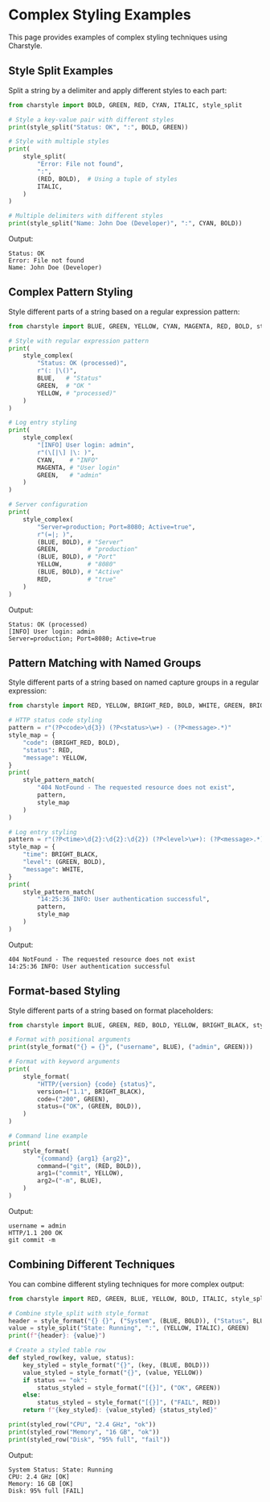 # Complex Styling Examples

This page provides examples of complex styling techniques using Charstyle.

## Style Split Examples

Split a string by a delimiter and apply different styles to each part:

```python
from charstyle import BOLD, GREEN, RED, CYAN, ITALIC, style_split

# Style a key-value pair with different styles
print(style_split("Status: OK", ":", BOLD, GREEN))

# Style with multiple styles
print(
    style_split(
        "Error: File not found",
        ":",
        (RED, BOLD),  # Using a tuple of styles
        ITALIC,
    )
)

# Multiple delimiters with different styles
print(style_split("Name: John Doe (Developer)", ":", CYAN, BOLD))
```

Output:
```
Status: OK
Error: File not found
Name: John Doe (Developer)
```

## Complex Pattern Styling

Style different parts of a string based on a regular expression pattern:

```python
from charstyle import BLUE, GREEN, YELLOW, CYAN, MAGENTA, RED, BOLD, style_complex

# Style with regular expression pattern
print(
    style_complex(
        "Status: OK (processed)",
        r"(: |\()",
        BLUE,   # "Status"
        GREEN,  # "OK "
        YELLOW, # "processed)"
    )
)

# Log entry styling
print(
    style_complex(
        "[INFO] User login: admin",
        r"(\[|\] |\: )",
        CYAN,    # "INFO"
        MAGENTA, # "User login"
        GREEN,   # "admin"
    )
)

# Server configuration
print(
    style_complex(
        "Server=production; Port=8080; Active=true",
        r"(=|; )",
        (BLUE, BOLD), # "Server"
        GREEN,        # "production"
        (BLUE, BOLD), # "Port"
        YELLOW,       # "8080"
        (BLUE, BOLD), # "Active"
        RED,          # "true"
    )
)
```

Output:
```
Status: OK (processed)
[INFO] User login: admin
Server=production; Port=8080; Active=true
```

## Pattern Matching with Named Groups

Style different parts of a string based on named capture groups in a regular expression:

```python
from charstyle import RED, YELLOW, BRIGHT_RED, BOLD, WHITE, GREEN, BRIGHT_BLACK, style_pattern_match

# HTTP status code styling
pattern = r"(?P<code>\d{3}) (?P<status>\w+) - (?P<message>.*)"
style_map = {
    "code": (BRIGHT_RED, BOLD),
    "status": RED,
    "message": YELLOW,
}
print(
    style_pattern_match(
        "404 NotFound - The requested resource does not exist", 
        pattern, 
        style_map
    )
)

# Log entry styling
pattern = r"(?P<time>\d{2}:\d{2}:\d{2}) (?P<level>\w+): (?P<message>.*)"
style_map = {
    "time": BRIGHT_BLACK,
    "level": (GREEN, BOLD),
    "message": WHITE,
}
print(
    style_pattern_match(
        "14:25:36 INFO: User authentication successful", 
        pattern, 
        style_map
    )
)
```

Output:
```
404 NotFound - The requested resource does not exist
14:25:36 INFO: User authentication successful
```

## Format-based Styling

Style different parts of a string based on format placeholders:

```python
from charstyle import BLUE, GREEN, RED, BOLD, YELLOW, BRIGHT_BLACK, style_format

# Format with positional arguments
print(style_format("{} = {}", ("username", BLUE), ("admin", GREEN)))

# Format with keyword arguments
print(
    style_format(
        "HTTP/{version} {code} {status}",
        version=("1.1", BRIGHT_BLACK),
        code=("200", GREEN),
        status=("OK", (GREEN, BOLD)),
    )
)

# Command line example
print(
    style_format(
        "{command} {arg1} {arg2}",
        command=("git", (RED, BOLD)),
        arg1=("commit", YELLOW),
        arg2=("-m", BLUE),
    )
)
```

Output:
```
username = admin
HTTP/1.1 200 OK
git commit -m
```

## Combining Different Techniques

You can combine different styling techniques for more complex output:

```python
from charstyle import RED, GREEN, BLUE, YELLOW, BOLD, ITALIC, style_split, style_format

# Combine style_split with style_format
header = style_format("{} {}", ("System", (BLUE, BOLD)), ("Status", BLUE))
value = style_split("State: Running", ":", (YELLOW, ITALIC), GREEN)
print(f"{header}: {value}")

# Create a styled table row
def styled_row(key, value, status):
    key_styled = style_format("{}", (key, (BLUE, BOLD)))
    value_styled = style_format("{}", (value, YELLOW))
    if status == "ok":
        status_styled = style_format("[{}]", ("OK", GREEN))
    else:
        status_styled = style_format("[{}]", ("FAIL", RED))
    return f"{key_styled}: {value_styled} {status_styled}"

print(styled_row("CPU", "2.4 GHz", "ok"))
print(styled_row("Memory", "16 GB", "ok"))
print(styled_row("Disk", "95% full", "fail"))
```

Output:
```
System Status: State: Running
CPU: 2.4 GHz [OK]
Memory: 16 GB [OK]
Disk: 95% full [FAIL]
```
